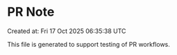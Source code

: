 # PR Note

Created at: Fri 17 Oct 2025 06:35:38 UTC

This file is generated to support testing of PR workflows.

